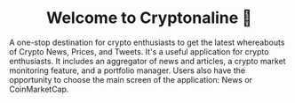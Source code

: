 <h1 align="center">Welcome to Cryptonaline 🦊</h1>

A one-stop destination for crypto enthusiasts to get the latest whereabouts of Crypto News, Prices, and Tweets. It's a useful application for crypto enthusiasts. It includes an aggregator of news and articles, a crypto market monitoring feature, and a portfolio manager. Users also have the opportunity to choose the main screen of the application: News or CoinMarketCap.
